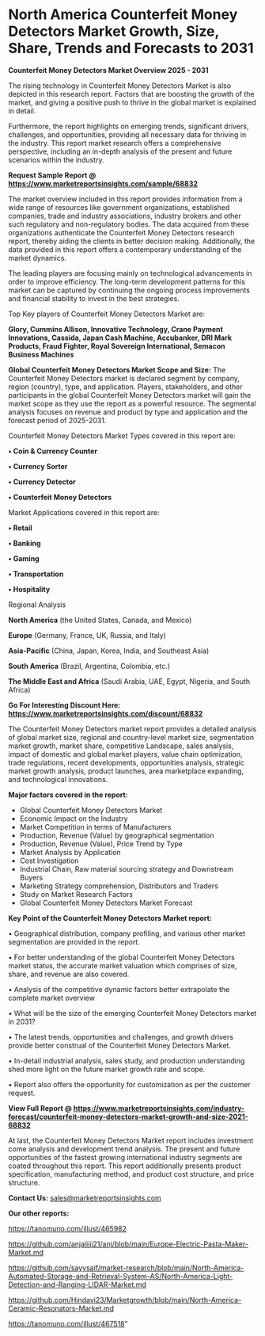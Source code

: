 # North America Counterfeit Money Detectors Market Growth, Size, Share, Trends and Forecasts to 2031

<Strong> Counterfeit Money Detectors Market Overview 2025 - 2031</strong>

The rising technology in Counterfeit Money Detectors Market is also depicted in this research report. Factors that are boosting the growth of the market, and giving a positive push to thrive in the global market is explained in detail.

Furthermore, the report highlights on emerging trends, significant drivers, challenges, and opportunities, providing all necessary data for thriving in the industry. This report market research offers a comprehensive perspective, including an in-depth analysis of the present and future scenarios within the industry.

<strong>Request Sample Report @ <a href=https://www.marketreportsinsights.com/sample/68832>https://www.marketreportsinsights.com/sample/68832</a></strong>

The market overview included in this report provides information from a wide range of resources like government organizations, established companies, trade and industry associations, industry brokers and other such regulatory and non-regulatory bodies. The data acquired from these organizations authenticate the Counterfeit Money Detectors research report, thereby aiding the clients in better decision making. Additionally, the data provided in this report offers a contemporary understanding of the market dynamics.

The leading players are focusing mainly on technological advancements in order to improve efficiency. The long-term development patterns for this market can be captured by continuing the ongoing process improvements and financial stability to invest in the best strategies.

Top Key players of Counterfeit Money Detectors Market are:

<strong>Glory, Cummins Allison, Innovative Technology, Crane Payment Innovations, Cassida, Japan Cash Machine, Accubanker, DRI Mark Products, Fraud Fighter, Royal Sovereign International, Semacon Business Machines</strong>

<strong><b>Global Counterfeit Money Detectors Market Scope and Size:</b></strong>
The Counterfeit Money Detectors market is declared segment by company, region (country), type, and application. Players, stakeholders, and other participants in the global Counterfeit Money Detectors market will gain the market scope as they use the report as a powerful resource. The segmental analysis focuses on revenue and product by type and application and the forecast period of 2025-2031.

Counterfeit Money Detectors Market Types covered in this report are:

<strong>• Coin & Currency Counter

• Currency Sorter

• Currency Detector

• Counterfeit Money Detectors</strong>

Market Applications covered in this report are:

<strong>• Retail

• Banking

• Gaming

• Transportation

• Hospitality</strong> 

Regional Analysis

<strong>North America</strong> (the United States, Canada, and Mexico)

<strong>Europe</strong> (Germany, France, UK, Russia, and Italy)

<strong>Asia-Pacific</strong> (China, Japan, Korea, India, and Southeast Asia)

<strong>South America</strong> (Brazil, Argentina, Colombia, etc.)

<strong>The Middle East and Africa</strong> (Saudi Arabia, UAE, Egypt, Nigeria, and South Africa)

<strong>Go For Interesting Discount Here: <a href=https://www.marketreportsinsights.com/discount/68832>https://www.marketreportsinsights.com/discount/68832</a></strong>

The Counterfeit Money Detectors market report provides a detailed analysis of global market size, regional and country-level market size, segmentation market growth, market share, competitive Landscape, sales analysis, impact of domestic and global market players, value chain optimization, trade regulations, recent developments, opportunities analysis, strategic market growth analysis, product launches, area marketplace expanding, and technological innovations.

<strong><b>Major factors covered in the report:</b></strong>
<ul>
  <li>Global Counterfeit Money Detectors Market </li>
  <li>Economic Impact on the Industry</li>
  <li>Market Competition in terms of Manufacturers</li>
  <li>Production, Revenue (Value) by geographical segmentation</li>
  <li>Production, Revenue (Value), Price Trend by Type</li>
  <li>Market Analysis by Application</li>
  <li>Cost Investigation</li>
  <li>Industrial Chain, Raw material sourcing strategy and Downstream Buyers</li>
  <li>Marketing Strategy comprehension, Distributors and Traders</li>
  <li>Study on Market Research Factors</li>
  <li>Global Counterfeit Money Detectors Market Forecast</li>
</ul>

<strong><b>Key Point of the Counterfeit Money Detectors Market report:</b></strong>

• Geographical distribution, company profiling, and various other market segmentation are provided in the report.

• For better understanding of the global Counterfeit Money Detectors market status, the accurate market valuation which comprises of size, share, and revenue are also covered.

• Analysis of the competitive dynamic factors better extrapolate the complete market overview

• What will be the size of the emerging Counterfeit Money Detectors market in 2031?

• The latest trends, opportunities and challenges, and growth drivers provide better construal of the Counterfeit Money Detectors Market.

• In-detail industrial analysis, sales study, and production understanding shed more light on the future market growth rate and scope.

• Report also offers the opportunity for customization as per the customer request.

<strong><b>View Full Report @ <a href=https://www.marketreportsinsights.com/industry-forecast/counterfeit-money-detectors-market-growth-and-size-2021-68832>https://www.marketreportsinsights.com/industry-forecast/counterfeit-money-detectors-market-growth-and-size-2021-68832</a></b></strong>


At last, the Counterfeit Money Detectors Market report includes investment come analysis and development trend analysis. The present and future opportunities of the fastest growing international industry segments are coated throughout this report. This report additionally presents product specification, manufacturing method, and product cost structure, and price structure.

<strong>Contact Us:</strong>
sales@marketreportsinsights.com

<strong>Our other reports:</strong>

<a href=https://tanomuno.com/illust/465982>https://tanomuno.com/illust/465982</a>

<a href=https://github.com/anjaliiii21/anj/blob/main/Europe-Electric-Pasta-Maker-Market.md>https://github.com/anjaliiii21/anj/blob/main/Europe-Electric-Pasta-Maker-Market.md</a>

<a href=https://github.com/sayysaif/market-research/blob/main/North-America-Automated-Storage-and-Retrieval-System-AS/North-America-Light-Detection-and-Ranging-LIDAR-Market.md>https://github.com/sayysaif/market-research/blob/main/North-America-Automated-Storage-and-Retrieval-System-AS/North-America-Light-Detection-and-Ranging-LIDAR-Market.md</a>

<a href=https://github.com/Hindavi23/Marketgrowth/blob/main/North-America-Ceramic-Resonators-Market.md>https://github.com/Hindavi23/Marketgrowth/blob/main/North-America-Ceramic-Resonators-Market.md</a>

<a href=https://tanomuno.com/illust/467518>https://tanomuno.com/illust/467518</a>"
